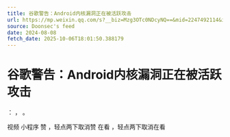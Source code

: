 ```yaml
---
title: 谷歌警告：Android内核漏洞正在被活跃攻击
url: https://mp.weixin.qq.com/s?__biz=Mzg3OTc0NDcyNQ==&mid=2247492114&idx=2&sn=8e07f39dc7fc380a8791274a94f1e453
source: Doonsec's feed
date: 2024-08-08
fetch_date: 2025-10-06T18:01:50.388179
---
```


# 谷歌警告：Android内核漏洞正在被活跃攻击

：
，
。

视频
小程序
赞
，轻点两下取消赞
在看
，轻点两下取消在看